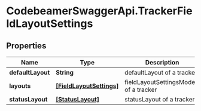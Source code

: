 # CodebeamerSwaggerApi.TrackerFieldLayoutSettings

## Properties
Name | Type | Description | Notes
------------ | ------------- | ------------- | -------------
**defaultLayout** | **String** | defaultLayout of a tracker | [optional] 
**layouts** | [**[FieldLayoutSettings]**](FieldLayoutSettings.md) | fieldLayoutSettingsModels of a tracker | [optional] 
**statusLayout** | [**[StatusLayout]**](StatusLayout.md) | statusLayout of a tracker | [optional] 
